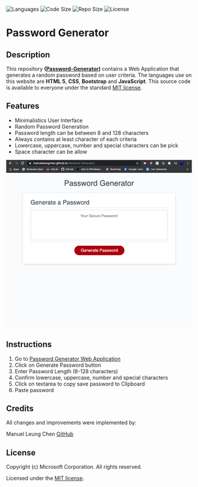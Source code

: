 
![Languages](https://img.shields.io/github/languages/top/manuelleungchen/Password-Generator) ![Code Size](https://img.shields.io/github/languages/code-size/manuelleungchen/Password-Generator) ![Repo Size](https://img.shields.io/github/repo-size/manuelleungchen/Password-Generator) ![License](https://img.shields.io/github/license/manuelleungchen/Password-Generator)

# Password Generator

## Description
This repository **\([Password-Generator](https://github.com/manuelleungchen/Password-Generator)\)** contains a Web Application that generates a random password based on user criteria. The languages use on this website are **HTML 5**, **CSS**, **Bootstrap** and **JavaScript**. This source code is available to everyone under the standard [MIT license](https://github.com/manuelleungchen/Password-Generator/blob/main/LICENSE).

## Features
* Minimalistics User Interface
* Random Password Generation
* Password length can be between 8 and 128 characters
* Always contains at least character of each criteria
* Lowercase, uppercase, number and special characters can be pick
* Space character can be allow 

![Password Generator Web Application](./assets/images/Password-Generator-Website.png)

## Instructions
1. Go to [Password Generator Web Application](https://manuelleungchen.github.io/Password-Generator/)
2. Click on Generate Password button
3. Enter Password Length (8-128 characters)
4. Confirm lowercase, uppercase, number and special characters
5. Click on textarea to copy save password to Clipboard
6. Paste password

## Credits
All changes and improvements were implemented by:

Manuel Leung Chen [GitHub](https://github.com/manuelleungchen)

## License
Copyright \(c\) Microsoft Corporation. All rights reserved.

Licensed under the [MIT license](https://github.com/manuelleungchen/Password-Generator/blob/main/LICENSE).
